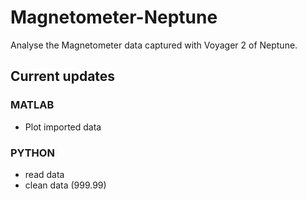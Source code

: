 # Magnetometer-Neptune
Analyse the Magnetometer data captured with Voyager 2 of Neptune.


## Current updates
### MATLAB
* Plot imported data

### PYTHON
* read data
* clean data (999.99)
